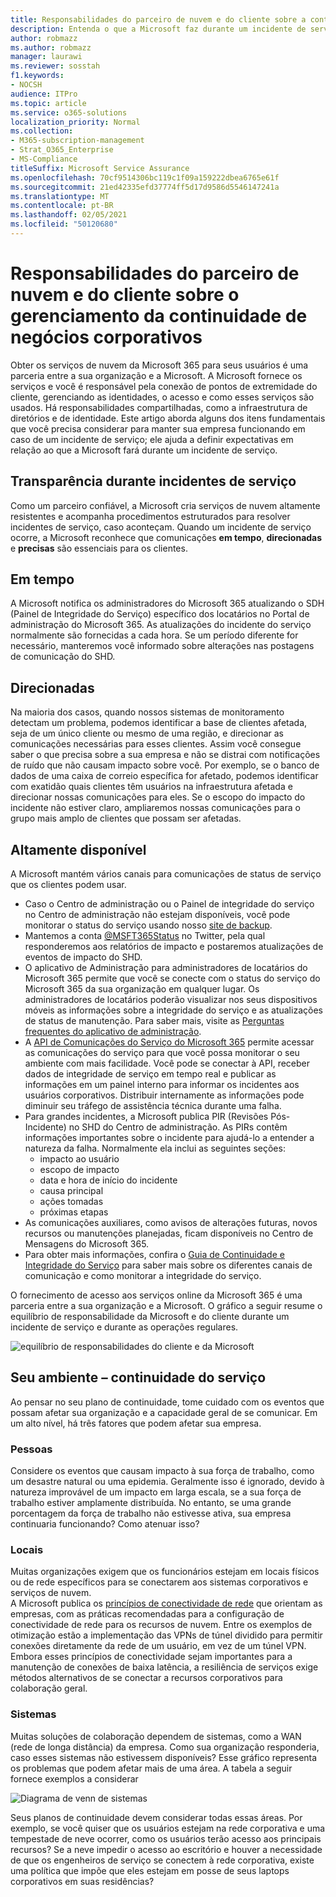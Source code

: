 ```yaml
---
title: Responsabilidades do parceiro de nuvem e do cliente sobre a continuidade de negócios corporativos
description: Entenda o que a Microsoft faz durante um incidente de serviço para que você possa preparar melhor seus planos de continuidade de negócios.
author: robmazz
ms.author: robmazz
manager: laurawi
ms.reviewer: sosstah
f1.keywords:
- NOCSH
audience: ITPro
ms.topic: article
ms.service: o365-solutions
localization_priority: Normal
ms.collection:
- M365-subscription-management
- Strat_O365_Enterprise
- MS-Compliance
titleSuffix: Microsoft Service Assurance
ms.openlocfilehash: 70cf9514306bc119c1f09a159222dbea6765e61f
ms.sourcegitcommit: 21ed42335efd37774ff5d17d9586d5546147241a
ms.translationtype: MT
ms.contentlocale: pt-BR
ms.lasthandoff: 02/05/2021
ms.locfileid: "50120680"
---
```

# <a name="enterprise-business-continuity-management-customer-and-cloud-partner-responsibilities"></a>Responsabilidades do parceiro de nuvem e do cliente sobre o gerenciamento da continuidade de negócios corporativos

Obter os serviços de nuvem da Microsoft 365 para seus usuários é uma parceria entre a sua organização e a Microsoft. A Microsoft fornece os serviços e você é responsável pela conexão de pontos de extremidade do cliente, gerenciando as identidades, o acesso e como esses serviços são usados. Há responsabilidades compartilhadas, como a infraestrutura de diretórios e de identidade. Este artigo aborda alguns dos itens fundamentais que você precisa considerar para manter sua empresa funcionando em caso de um incidente de serviço; ele ajuda a definir expectativas em relação ao que a Microsoft fará durante um incidente de serviço.

## <a name="transparency-during-service-incidents"></a>Transparência durante incidentes de serviço

Como um parceiro confiável, a Microsoft cria serviços de nuvem altamente resistentes e acompanha procedimentos estruturados para resolver incidentes de serviço, caso aconteçam. Quando um incidente de serviço ocorre, a Microsoft reconhece que comunicações **em tempo**, **direcionadas** e **precisas** são essenciais para os clientes.

## <a name="timely"></a>Em tempo

A Microsoft notifica os administradores do Microsoft 365 atualizando o SDH (Painel de Integridade do Serviço) específico dos locatários no Portal de administração do Microsoft 365. As atualizações do incidente do serviço normalmente são fornecidas a cada hora. Se um período diferente for necessário, manteremos você informado sobre alterações nas postagens de comunicação do SHD.

## <a name="targeted"></a>Direcionadas

Na maioria dos casos, quando nossos sistemas de monitoramento detectam um problema, podemos identificar a base de clientes afetada, seja de um único cliente ou mesmo de uma região, e direcionar as comunicações necessárias para esses clientes. Assim você consegue saber o que precisa sobre a sua empresa e não se distrai com notificações de ruído que não causam impacto sobre você. Por exemplo, se o banco de dados de uma caixa de correio específica for afetado, podemos identificar com exatidão quais clientes têm usuários na infraestrutura afetada e direcionar nossas comunicações para eles. Se o escopo do impacto do incidente não estiver claro, ampliaremos nossas comunicações para o grupo mais amplo de clientes que possam ser afetadas.

## <a name="highly-available"></a>Altamente disponível

A Microsoft mantém vários canais para comunicações de status de serviço que os clientes podem usar.

- Caso o Centro de administração ou o Painel de integridade do serviço no Centro de administração não estejam disponíveis, você pode monitorar o status do serviço usando nosso [site de backup](https://status.office365.com/).
- Mantemos a conta [@MSFT365Status](https://twitter.com/msft365status?lang=en) no Twitter, pela qual responderemos aos relatórios de impacto e postaremos atualizações de eventos de impacto do SHD.
- O aplicativo de Administração para administradores de locatários do Microsoft 365 permite que você se conecte com o status do serviço do Microsoft 365 da sua organização em qualquer lugar. Os administradores de locatários poderão visualizar nos seus dispositivos móveis as informações sobre a integridade do serviço e as atualizações de status de manutenção. Para saber mais, visite as [Perguntas frequentes do aplicativo de administração](/office365/admin/admin-overview/admin-mobile-app).
- A [API de Comunicações do Serviço do Microsoft 365](/office365/servicedescriptions/office-365-platform-service-description/service-health-and-continuity#office-365-service-communications-api) permite acessar as comunicações do serviço para que você possa monitorar o seu ambiente com mais facilidade. Você pode se conectar à API, receber dados de integridade de serviço em tempo real e publicar as informações em um painel interno para informar os incidentes aos usuários corporativos. Distribuir internamente as informações pode diminuir seu tráfego de assistência técnica durante uma falha.
- Para grandes incidentes, a Microsoft publica PIR (Revisões Pós-Incidente) no SHD do Centro de administração. As PIRs contêm informações importantes sobre o incidente para ajudá-lo a entender a natureza da falha. Normalmente ela inclui as seguintes seções:
    - impacto ao usuário
    - escopo de impacto
    - data e hora de início do incidente
    - causa principal
    - ações tomadas
    - próximas etapas
- As comunicações auxiliares, como avisos de alterações futuras, novos recursos ou manutenções planejadas, ficam disponíveis no Centro de Mensagens do Microsoft 365.
- Para obter mais informações, confira o [Guia de Continuidade e Integridade do Serviço](/office365/servicedescriptions/office-365-platform-service-description/service-health-and-continuity) para saber mais sobre os diferentes canais de comunicação e como monitorar a integridade do serviço.

O fornecimento de acesso aos serviços online da Microsoft 365 é uma parceria entre a sua organização e a Microsoft. O gráfico a seguir resume o equilíbrio de responsabilidade da Microsoft e do cliente durante um incidente de serviço e durante as operações regulares.

![equilíbrio de responsabilidades do cliente e da Microsoft](../media/responsibilities.png)

## <a name="your-environment---service-continuity"></a>Seu ambiente – continuidade do serviço

Ao pensar no seu plano de continuidade, tome cuidado com os eventos que possam afetar sua organização e a capacidade geral de se comunicar. Em um alto nível, há três fatores que podem afetar sua empresa.

### <a name="people"></a>Pessoas

Considere os eventos que causam impacto à sua força de trabalho, como um desastre natural ou uma epidemia. Geralmente isso é ignorado, devido à natureza improvável de um impacto em larga escala, se a sua força de trabalho estiver amplamente distribuída. No entanto, se uma grande porcentagem da força de trabalho não estivesse ativa, sua empresa continuaria funcionando? Como atenuar isso?

### <a name="location"></a>Locais

Muitas organizações exigem que os funcionários estejam em locais físicos ou de rede específicos para se conectarem aos sistemas corporativos e serviços de nuvem.  
A Microsoft publica os [princípios de conectividade de rede](/microsoft-365/enterprise/microsoft-365-network-connectivity-principles) que orientam as empresas, com as práticas recomendadas para a configuração de conectividade de rede para os recursos de nuvem. Entre os exemplos de otimização estão a implementação das VPNs de túnel dividido para permitir conexões diretamente da rede de um usuário, em vez de um túnel VPN.  Embora esses princípios de conectividade sejam importantes para a manutenção de conexões de baixa latência, a resiliência de serviços exige métodos alternativos de se conectar a recursos corporativos para colaboração geral.

### <a name="systems"></a>Sistemas

Muitas soluções de colaboração dependem de sistemas, como a WAN (rede de longa distância) da empresa. Como sua organização responderia, caso esses sistemas não estivessem disponíveis?
Esse gráfico representa os problemas que podem afetar mais de uma área. A tabela a seguir fornece exemplos a considerar

![Diagrama de venn de sistemas](../media/venn-diagram.png)

Seus planos de continuidade devem considerar todas essas áreas. Por exemplo, se você quiser que os usuários estejam na rede corporativa e uma tempestade de neve ocorrer, como os usuários terão acesso aos principais recursos? Se a neve impedir o acesso ao escritório e houver a necessidade de que os engenheiros de serviço se conectem à rede corporativa, existe uma política que impõe que eles estejam em posse de seus laptops corporativos em suas residências?
